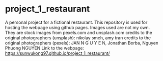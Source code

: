 # project_1_restaurant
A personal project for a fictional restaurant. This repository is used for hosting the webpage using github pages. 
Images used are not my own. They are stock images from pexels.com and unsplash.com
credits to the original photographers (unsplash): nikolay smeh, amy tran
credits to the original photographers (pexels): JAN N G U Y E N, Jonathan Borba, Nguyen Phuong NGUYEN 
Link to the webpage: https://sunwukong97.github.io/project_1_restaurant/


